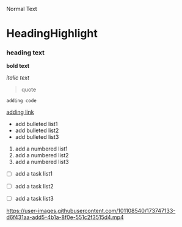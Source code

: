 Normal Text 

# HeadingHighlight

### heading text

**bold text**

_italic text_

> quote

`adding code`

[adding link](url)

- add bulleted list1
- add bulleted list2
- add bulleted list3

1. add a numbered list1
2. add a numbered list2
3. add a numbered list3

- [ ] add a task list1
- [ ] add a task list2
- [ ] add a task list3











https://user-images.githubusercontent.com/101108540/173747133-d6f431aa-add5-4b1a-8f0e-551c2f3515d4.mp4

